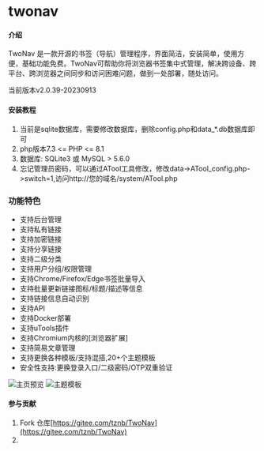 # twonav

#### 介绍
TwoNav 是一款开源的书签（导航）管理程序，界面简洁，安装简单，使用方便，基础功能免费。TwoNav可帮助你将浏览器书签集中式管理，解决跨设备、跨平台、跨浏览器之间同步和访问困难问题，做到一处部署，随处访问。

当前版本v2.0.39-20230913


#### 安装教程

1.  当前是sqlite数据库，需要修改数据库，删除config.php和data_*.db数据库即可
2.  php版本7.3 <= PHP <= 8.1
2.  数据库: SQLite3 或 MySQL > 5.6.0
3.  忘记管理员密码，可以通过ATool工具修改，修改data->ATool_config.php->switch=1,访问http://您的域名/system/ATool.php

### 功能特色

* 支持后台管理
* 支持私有链接
* 支持加密链接
* 支持分享链接
* 支持二级分类
* 支持用户分组/权限管理
* 支持Chrome/Firefox/Edge书签批量导入
* 支持批量更新链接图标/标题/描述等信息
* 支持链接信息自动识别
* 支持API
* 支持Docker部署
* 支持uTools插件
* 支持Chromium内核的[浏览器扩展]
* 支持简易文章管理
* 支持更换各种模板/支持混搭,20+个主题模板
* 安全性支持:更换登录入口/二级密码/OTP双重验证

![](https://foruda.gitee.com/images/1680680754989095293/fcc56e76_10359480.jpeg "主页预览")
![](https://foruda.gitee.com/images/1680680836189756220/8c227c34_10359480.jpeg "主题模板")

#### 参与贡献

1.  Fork 仓库[https://gitee.com/tznb/TwoNav](https://gitee.com/tznb/TwoNav)
2.  

